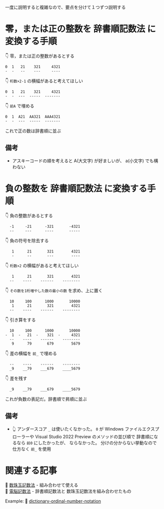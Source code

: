 一度に説明すると複雑なので、要点を分けて１つずつ説明する  

# 零，または正の整数を 辞書順記数法 に変換する手順

👇 零，または正の整数があるとする

```plaintext
0  1   21    321     4321
-  -   --    ---     ----
```

👇 `桁数×2-1` の横幅があると考えてほしい

```plaintext
0  1   21    321     4321
-  -  ---  -----  -------
```

👇 `前A` で埋める

```plaintext
0  1  A21  AA321  AAA4321
-  -  ---  -----  -------
```

これで正の数は辞書順に並ぶ  

## 備考

* アスキーコードの順を考えると A(大文字) が好ましいが、 a(小文字) でも構わない  

# 負の整数を 辞書順記数法 に変換する手順

👇 負の整数があるとする  

```plaintext
  -1     -21      -321       -4321
  --     ---      ----       -----
```

👇 負の符号を除去する  

```plaintext
   1      21       321        4321
   -      --       ---        ----
```

👇 `桁数×2` の横幅があると考えてほしい  

```plaintext
   1      21       321        4321
  --    ----    ------    --------
```

👇 `その数を1桁増やした数の最小の数` を求め、上に置く  

```plaintext
  10     100      1000       10000
   1      21       321        4321
  --    ----    ------    --------
```

👇 引き算をする  

```plaintext
  10     100      1000       10000
-  1  -   21  -    321  -     4321
  --    ----    ------    --------
   9      79       679        5679
```

👇 差の横幅を `前_` で埋める  

```plaintext
  --    ----    ------    --------
  _9    __79    ___679    ____5679
```

👇 差を残す  

```
  _9    __79    ___679    ____5679
```

これが負数の表記だ。辞書順で昇順に並ぶ  

## 備考

* 👆 アンダースコア `_` は使いたくなかった。 `0` が Windows ファイルエクスプローラーや Visual Studio 2022 Preview のメソッドの並び順で 辞書順になるなら `前0` にしたかったが、 ならなかった。 分けの分からない挙動なので仕方なく `前_` を使用

# 関連する記事

📖 [数珠玉記数法](https://crieit.net/posts/Beads-Nested-Number-Notation) - 組み合わせて使える  
📖 [電脳記数法](https://crieit.net/posts/Cyber-Number-Notation) - 辞書順記数法と 数珠玉記数法を組み合わせたもの  

Example: 📖 [dictionary-ordinal-number-notation](https://github.com/muzudho/dictionary-ordinal-number-notation)